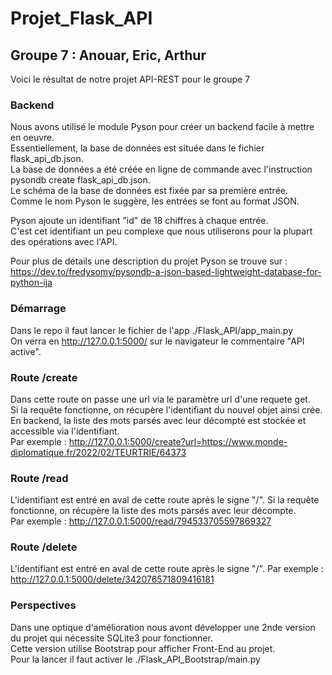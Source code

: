 # Projet_Flask_API
## Groupe 7 : Anouar, Eric, Arthur

Voici le résultat de notre projet API-REST pour le groupe 7  

### Backend  
Nous avons utilisé le module Pyson pour créer un backend facile à mettre en oeuvre.  
Essentiellement, la base de données est située dans le fichier flask_api_db.json.  
La base de données a été créée en ligne de commande avec l'instruction pysondb create flask_api_db.json.  
Le schéma de la base de données est fixée par sa première entrée.  
Comme le nom Pyson le suggère, les entrées se font au format JSON.  

Pyson ajoute un identifiant "id" de 18 chiffres à chaque entrée.  
C'est cet identifiant un peu complexe que nous utiliserons pour la plupart des opérations avec l'API.  

Pour plus de détails une description du projet Pyson se trouve sur :  
https://dev.to/fredysomy/pysondb-a-json-based-lightweight-database-for-python-ija  

### Démarrage  
Dans le repo il faut lancer le fichier de l'app ./Flask_API/app_main.py  
On verra en http://127.0.0.1:5000/ sur le navigateur le commentaire "API active".  

### Route /create  
Dans cette route on passe une url via le paramètre url d'une requete get.  
Si la requête fonctionne, on récupère l'identifiant du nouvel objet ainsi crée.  
En backend, la liste des mots parsés avec leur décompté est stockée et accessible via l'identifiant.  
Par exemple : http://127.0.0.1:5000/create?url=https://www.monde-diplomatique.fr/2022/02/TEURTRIE/64373

### Route /read  
L'identifiant est entré en aval de cette route après le signe "/".
Si la requête fonctionne, on récupère la liste des mots parsés avec leur décompte.  
Par exemple : http://127.0.0.1:5000/read/794533705597869327  

### Route /delete  
L'identifiant est entré en aval de cette route après le signe "/".
Par exemple : http://127.0.0.1:5000/delete/342076571809416181  

### Perspectives  
Dans une optique d'amélioration nous avont développer une 2nde version du projet qui nécessite SQLite3 pour fonctionner.  
Cette version utilise Bootstrap pour afficher Front-End au projet.  
Pour la lancer il faut activer le ./Flask_API_Bootstrap/main.py  
